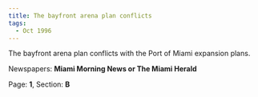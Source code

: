 ```yaml
---  
title: The bayfront arena plan conflicts  
tags:  
  - Oct 1996  
---  
```

  
The bayfront arena plan conflicts with the Port of Miami expansion plans.  
  
Newspapers: **Miami Morning News or The Miami Herald**  
  
Page: **1**, Section: **B** 
